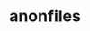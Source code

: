 ---
title: anonfiles
position_number: 2.0
type: post
description: To upload a file to anonfiles.com via POST
parameters:
  - name: file
    content: Path to, and full filename
content_markdown: |-
left_code_blocks:
  - code_block: |-
       $ curl -F 'file=@(path to file)\(filename).(file extension)' https://api.anonfiles.com/upload 
    title: curl
    language: bash
  - code_block: |-
       $ curl -F 'file=@C:\file.txt' https://api.anonfiles.com/upload 
    title: Example
    language: bash
right_code_blocks:
  - code_block: |-
        {
          "status": true,
          "data": {
            "file": {
              "url": {
                "full": "https://anonfiles.com/u1C0ebc4b0/file.txt",
                "short": "https://anonfiles.com/u1C0ebc4b0",
              },
              "metadata": {
                "id": "u1C0ebc4b0",
                "name": "file.txt",
                "size": {
                  "bytes": "6861",
                  "readable": "6.7 KB"
                }
              }
            }
          }
        }
    title: Success
    language: json
  - code_block: |-
      {
          "status": false,
          "error": {
            "message": "File is too large. Max file size is 5 GiB.",
            "type": "ERROR_FILE_SIZE_EXCEEDED"
            "code": 31
          }
        }
    title: Error
    language: json
---